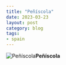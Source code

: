 ```yaml
---
title: "Peñíscola"
date: 2023-03-23
layout: post
category: blog
tags:
- spain
---
```



 ![Peñíscola](/images/2023/2023-03-23-peñíscola.jpg)**Peñíscola**
<!--more-->


